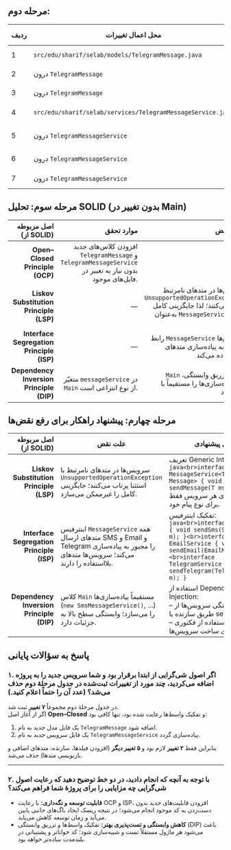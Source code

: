 ## مرحله دوم:

| ردیف | محل اعمال تغییرات                                            | نوع تغییر                    | شرح کوتاه                                              | تعداد تغییرات |
|------|-------------------------------------------------------------|------------------------------|---------------------------------------------------------|---------------|
| 1    | `src/edu/sharif/selab/models/TelegramMessage.java`          | افزودن فایل کلاس جدید       | ایجاد فایل و تعریف `public class TelegramMessage`     | 1             |
| 2    | درون `TelegramMessage`                                       | افزودن فیلدهای جدید         | اضافه کردن `private String sourceId, targetId;`         | 2             |
| 3    | درون `TelegramMessage`                                       | افزودن سازنده (constructor) | تعریف ctor با سه پارامتر و فراخوانی `super(content)`   | 1             |
| 4    | `src/edu/sharif/selab/services/TelegramMessageService.java` | افزودن فایل کلاس جدید       | ایجاد فایل و تعریف `public class TelegramMessageService` | 1           |
| 5    | درون `TelegramMessageService`                                | override متد SMS/Email       | پیاده‌سازی `sendSmsMessage(...)` و `sendEmailMessage(...)` با `UnsupportedOperationException` | 2 |
| 6    | درون `TelegramMessageService`                                | افزودن متد `sendTelegramMessage` | متدی برای اعتبارسنجی و ارسال پیام تلگرام               | 1             |
| 7    | درون `TelegramMessageService`                                | افزودن متد `validateId`      | متدی خصوصی برای چک‌کردن non-empty بودن ID              | 1             |

## مرحله سوم: تحلیل SOLID (بدون تغییر در Main)

| اصل مربوطه (از SOLID) | موارد تحقق | موارد نقض |
| ---: | ---: | ---: |
| **Open–Closed Principle (OCP)** | افزودن کلاس‌های جدید `TelegramMessage` و `TelegramMessageService` بدون نیاز به تغییر در فایل‌های موجود. | — |
| **Liskov Substitution Principle (LSP)** | — | سرویس‌ها در متدهای نامرتبط `UnsupportedOperationException` پرتاب می‌کنند؛ لذا جایگزینی کامل به‌عنوان `MessageService` ممکن نیست. |
| **Interface Segregation Principle (ISP)** | — | رابط `MessageService` سرویس‌ها را وادار به پیاده‌سازی متدهای بلااستفاده می‌کند. |
| **Dependency Inversion Principle (DIP)** | متغیّر `messageService` در `Main` از نوع انتزاعی است. | `Main` به‌جای تزریق وابستگی، پیاده‌سازی‌ها را مستقیماً با `new` می‌سازد. |

## مرحله چهارم: پیشنهاد راهکار برای رفع نقض‌ها

| اصل مربوطه (از SOLID)                        | علت نقض                                                                                                                                          | راه حل پیشنهادی                                                                                                                                                                         |
| ---------------------------------------------:|---------------------------------------------------------------------------------------------------------------------------------------------------|-------------------------------------------------------------------------------------------------------------------------------------------------------------------------------------------|
| **Liskov Substitution Principle (LSP)**       | سرویس‌ها در متدهای نامرتبط با `UnsupportedOperationException` استثنا پرتاب می‌کنند؛ جایگزینی کامل را غیرممکن می‌سازد.                              | تعریف Generic Interface:<br>```java<br>interface MessageService<T extends Message> { void sendMessage(T msg); }```<br>و پیاده‌سازی هر سرویس فقط برای نوع پیام خود.                        |
| **Interface Segregation Principle (ISP)**     | اینترفیس `MessageService` همه متدهای ارسال SMS و Email و Telegram را مجبور به پیاده‌سازی می‌کند؛ سرویس‌ها متدهای بلااستفاده را دارند.            | تفکیک اینترفیس:<br>```java<br>interface SmsService { void sendSms(SmsMessage m); }<br>interface EmailService { void sendEmail(EmailMessage m); }<br>interface TelegramService { void sendTelegram(TelegramMessage m); }``` |
| **Dependency Inversion Principle (DIP)**      | کلاس `Main` مستقیماً پیاده‌سازی‌ها (`new SmsMessageService()`, ...) را می‌سازد؛ وابستگی سطح بالا به جزئیات دارد.                                 | استفاده از Dependency Injection:<br>– تزریق وابستگی سرویس‌ها از طریق سازنده یا setter<br>– یا استفاده از فکتوری/IoC کانتینر برای ساخت سرویس‌ها.                                     |

## پاسخ به سؤالات پایانی

### ۱. اگر اصول شی‌گرایی از ابتدا برقرار بود و شما سرویس جدید را به پروژه اضافه می‌کردید، چند مورد از تغییرات ثبت‌شده در جدول مرحلهٔ دوم حذف می‌شد؟ (عدد آن را حتماً اعلام کنید.)

در جدول مرحلهٔ دوم مجموعاً **۷ تغییر** ثبت شد.  
اگر از آغاز اصل **Open–Closed** و تفکیک واسط‌ها رعایت شده بود، تنها کافی بود:

1. یک فایل مدل جدید به نام `TelegramMessage` اضافه شود.  
2. یک فایل سرویس جدید به نام `TelegramMessageService` پیاده‌سازی گردد.  

بنابراین فقط **۲ تغییر** لازم بود و **۵ تغییر دیگر** (افزودن فیلدها، سازنده، متدهای اضافی و بازنویسی متدها) حذف می‌شد.

---

### ۲. با توجه به آنچه که انجام دادید، در دو خط توضیح دهید که رعایت اصول شی‌گرایی چه مزایایی را برای پروژهٔ شما فراهم می‌کند؟

- **قابلیت توسعه و نگه‌داری:** با رعایت OCP و ISP، افزودن قابلیت‌های جدید بدون دست‌زدن به کد موجود انجام می‌شود؛ در نتیجه ریسک ایجاد باگ‌های جانبی پایین می‌آید و زمان توسعه کاهش می‌یابد.  
- **کاهش وابستگی و تست‌پذیری بهتر:** تفکیک واسط‌ها و تزریق وابستگی (DIP) باعث می‌شود هر ماژول مستقلاً تست و شبیه‌سازی شود؛ کد خواناتر و پشتیبانی در بلندمدت ساده‌تر خواهد بود.
